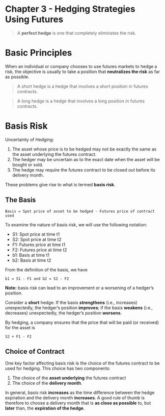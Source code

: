 # Chapter 3 - Hedging Strategies Using Futures

> A **perfect hedge** is one that completely eliminates the risk.

Basic Principles
================

When an individual or company chooses to use futures markets to hedge a risk, the objective is usually to take a position that **neutralizes the risk** as far as possible.

> A short hedge is a hedge that involves a short position in futures contracts. 

> A long hedge is a hedge that involves a long position in futures contracts.


Basis Risk
==========

Uncertainty of Hedging:

 1. The asset whose price is to be hedged may not be exactly the same as the asset underlying the futures contract.
 2. The hedger may be uncertain as to the exact date when the asset will be bought
or sold.
 3. The hedge may require the futures contract to be closed out before its delivery month. 

These problems give rise to what is termed **basis risk**.

The Basis
---------

    Basis = Spot price of asset to be hedged - Futures price of contract used

To examine the nature of basis risk, we will use the following notation:

 - S1: Spot price at time t1
 - S2: Spot price at time t2
 - F1: Futures price at time t1
 - F2: Futures price at time t2
 - b1: Basis at time t1
 - b2: Basis at time t2

From the definition of the basis, we have

    b1 = S1 - F1 and b2 = S2 - F2

**Note:** basis risk can lead to an improvement or a worsening of a hedger’s position. 

Consider a **short** hedge. If the basis **strengthens** (i.e., increases) unexpectedly, the hedger’s position **improves**; if the basis **weakens** (i.e., decreases) unexpectedly, the hedger’s position **worsens**.

By hedging, a company ensures that the price that will be paid (or received) for the asset is

    S2 + F1 - F2

Choice of Contract
------------------
One key factor affecting basis risk is the choice of the futures contract to be used for hedging. This choice has two components:
1. The choice of the **asset underlying** the futures contract 
2. The choice of the **delivery month**.

In general, basis risk **increases** as the time difference between the hedge expiration and the delivery month **increases**. A good rule of thumb is therefore to choose a delivery month that is **as close as possible** to, but **later** than, the **expiration of the hedge**.






















